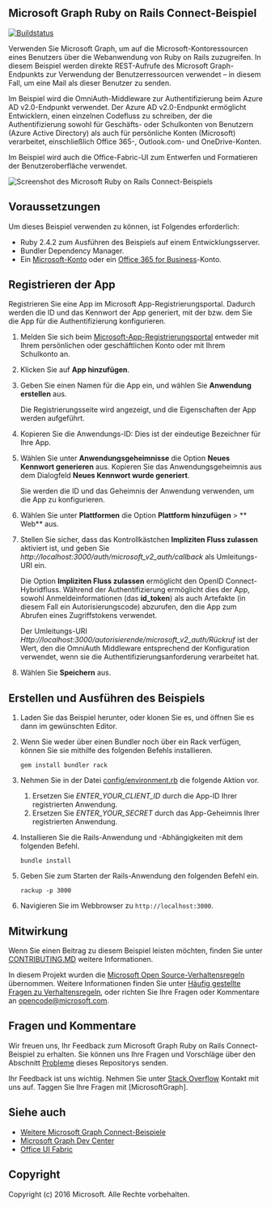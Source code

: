 ## <a name="microsoft-graph-ruby-on-rails-connect-sample"></a>Microsoft Graph Ruby on Rails Connect-Beispiel

[![Buildstatus](https://api.travis-ci.org/microsoftgraph/ruby-connect-rest-sample.svg?branch=master)](https://travis-ci.org/microsoftgraph/ruby-connect-rest-sample)

Verwenden Sie Microsoft Graph, um auf die Microsoft-Kontoressourcen eines Benutzers über die Webanwendung von Ruby on Rails zuzugreifen. In diesem Beispiel werden direkte REST-Aufrufe des Microsoft Graph-Endpunkts zur Verwendung der Benutzerressourcen verwendet – in diesem Fall, um eine Mail als dieser Benutzer zu senden.

Im Beispiel wird die OmniAuth-Middleware zur Authentifizierung beim Azure AD v2.0-Endpunkt verwendet. Der Azure AD v2.0-Endpunkt ermöglicht Entwicklern, einen einzelnen Codefluss zu schreiben, der die Authentifizierung sowohl für Geschäfts- oder Schulkonten von Benutzern (Azure Active Directory) als auch für persönliche Konten (Microsoft) verarbeitet, einschließlich Office 365-, Outlook.com- und OneDrive-Konten.

Im Beispiel wird auch die Office-Fabric-UI zum Entwerfen und Formatieren der Benutzeroberfläche verwendet.

![Screenshot des Microsoft Ruby on Rails Connect-Beispiels](../readme-images/Microsoft-Graph-Ruby-Connect-UI.png)

## <a name="prerequisites"></a>Voraussetzungen

Um dieses Beispiel verwenden zu können, ist Folgendes erforderlich:

- Ruby 2.4.2 zum Ausführen des Beispiels auf einem Entwicklungsserver.
- Bundler Dependency Manager.
- Ein [Microsoft-Konto](https://www.outlook.com/) oder ein [Office 365 for Business](https://msdn.microsoft.com/en-us/office/office365/howto/setup-development-environment#bk_Office365Account)-Konto.

## <a name="register-the-application"></a>Registrieren der App

Registrieren Sie eine App im Microsoft App-Registrierungsportal. Dadurch werden die ID und das Kennwort der App generiert, mit der bzw. dem Sie die App für die Authentifizierung konfigurieren.

1. Melden Sie sich beim [Microsoft-App-Registrierungsportal](https://apps.dev.microsoft.com/) entweder mit Ihrem persönlichen oder geschäftlichen Konto oder mit Ihrem Schulkonto an.

2. Klicken Sie auf **App hinzufügen**.

3. Geben Sie einen Namen für die App ein, und wählen Sie **Anwendung erstellen** aus.

    Die Registrierungsseite wird angezeigt, und die Eigenschaften der App werden aufgeführt.

4. Kopieren Sie die Anwendungs-ID: Dies ist der eindeutige Bezeichner für Ihre App.

5. Wählen Sie unter **Anwendungsgeheimnisse** die Option **Neues Kennwort generieren** aus. Kopieren Sie das Anwendungsgeheimnis aus dem Dialogfeld **Neues Kennwort wurde generiert**.

    Sie werden die ID und das Geheimnis der Anwendung verwenden, um die App zu konfigurieren.

6. Wählen Sie unter **Plattformen** die Option **Plattform hinzufügen** > ** Web** aus.

7. Stellen Sie sicher, dass das Kontrollkästchen **Impliziten Fluss zulassen** aktiviert ist, und geben Sie *http://localhost:3000/auth/microsoft_v2_auth/callback* als Umleitungs-URI ein.

    Die Option **Impliziten Fluss zulassen** ermöglicht den OpenID Connect-Hybridfluss. Während der Authentifizierung ermöglicht dies der App, sowohl Anmeldeinformationen (das **id_token**) als auch Artefakte (in diesem Fall ein Autorisierungscode) abzurufen, den die App zum Abrufen eines Zugriffstokens verwendet.

    Der Umleitungs-URI *Http://localhost:3000/autorisierende/microsoft_v2_auth/Rückruf* ist der Wert, den die OmniAuth Middleware entsprechend der Konfiguration verwendet, wenn sie die Authentifizierungsanforderung verarbeitet hat.

8. Wählen Sie **Speichern** aus.

## <a name="build-and-run-the-sample"></a>Erstellen und Ausführen des Beispiels

1. Laden Sie das Beispiel herunter, oder klonen Sie es, und öffnen Sie es dann im gewünschten Editor.
1. Wenn Sie weder über einen Bundler noch über ein Rack verfügen, können Sie sie mithilfe des folgenden Befehls installieren.

    ```
    gem install bundler rack
    ```
2. Nehmen Sie in der Datei [config/environment.rb](config/environment.rb) die folgende Aktion vor.
    1. Ersetzen Sie *ENTER_YOUR_CLIENT_ID* durch die App-ID Ihrer registrierten Anwendung.
    2. Ersetzen Sie *ENTER_YOUR_SECRET* durch das App-Geheimnis Ihrer registrierten Anwendung.

3. Installieren Sie die Rails-Anwendung und -Abhängigkeiten mit dem folgenden Befehl.

    ```
    bundle install
    ```
4. Geben Sie zum Starten der Rails-Anwendung den folgenden Befehl ein.

    ```
    rackup -p 3000
    ```
5. Navigieren Sie im Webbrowser zu ```http://localhost:3000```.

<a name="contributing"></a>
## <a name="contributing"></a>Mitwirkung ##

Wenn Sie einen Beitrag zu diesem Beispiel leisten möchten, finden Sie unter [CONTRIBUTING.MD](/CONTRIBUTING.md) weitere Informationen.

In diesem Projekt wurden die [Microsoft Open Source-Verhaltensregeln](https://opensource.microsoft.com/codeofconduct/) übernommen. Weitere Informationen finden Sie unter [Häufig gestellte Fragen zu Verhaltensregeln](https://opensource.microsoft.com/codeofconduct/faq/), oder richten Sie Ihre Fragen oder Kommentare an [opencode@microsoft.com](mailto:opencode@microsoft.com).

## <a name="questions-and-comments"></a>Fragen und Kommentare

Wir freuen uns, Ihr Feedback zum Microsoft Graph Ruby on Rails Connect-Beispiel zu erhalten. Sie können uns Ihre Fragen und Vorschläge über den Abschnitt [Probleme](https://github.com/microsoftgraph/ruby-connect-rest-sample/issues) dieses Repositorys senden.

Ihr Feedback ist uns wichtig. Nehmen Sie unter [Stack Overflow](http://stackoverflow.com/questions/tagged/office365+or+microsoftgraph) Kontakt mit uns auf. Taggen Sie Ihre Fragen mit [MicrosoftGraph].

## <a name="see-also"></a>Siehe auch

- [Weitere Microsoft Graph Connect-Beispiele](https://github.com/MicrosoftGraph?utf8=%E2%9C%93&query=-Connect)
- [Microsoft Graph Dev Center](http://graph.microsoft.io)
- [Office UI Fabric](https://github.com/OfficeDev/Office-UI-Fabric)

## <a name="copyright"></a>Copyright
Copyright (c) 2016 Microsoft. Alle Rechte vorbehalten.
